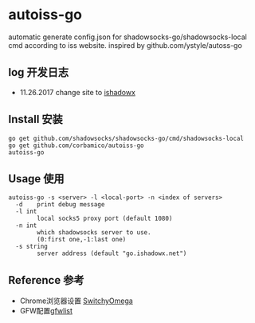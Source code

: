 # autoiss-go

automatic generate config.json for shadowsocks-go/shadowsocks-local cmd according to iss  website.
inspired by  github.com/ystyle/autoss-go

## log 开发日志

* 11.26.2017 change site to [ishadowx](https://go.ishadowx.net)

## Install 安装

```shell
go get github.com/shadowsocks/shadowsocks-go/cmd/shadowsocks-local
go get github.com/corbamico/autoiss-go
autoiss-go
```

## Usage  使用

```shell
autoiss-go -s <server> -l <local-port> -n <index of servers>
  -d    print debug message
  -l int
        local socks5 proxy port (default 1080)
  -n int
        which shadowsocks server to use.
        (0:first one,-1:last one)
  -s string
        server address (default "go.ishadowx.net")
```

## Reference 参考

* Chrome浏览器设置 [SwitchyOmega](https://github.com/FelisCatus/SwitchyOmega/releases)
* GFW配置[gfwlist](https://github.com/gfwlist/gfwlist)
